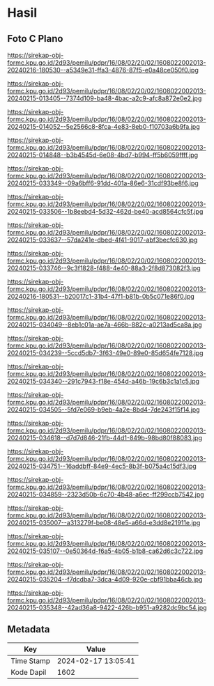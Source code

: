 # Hasil

## Foto C Plano

https://sirekap-obj-formc.kpu.go.id/2d93/pemilu/pdpr/16/08/02/20/02/1608022002013-20240216-180530--a5349e31-ffa3-4876-87f5-e0a48ce050f0.jpg

https://sirekap-obj-formc.kpu.go.id/2d93/pemilu/pdpr/16/08/02/20/02/1608022002013-20240215-013405--7374d109-ba48-4bac-a2c9-afc8a872e0e2.jpg

https://sirekap-obj-formc.kpu.go.id/2d93/pemilu/pdpr/16/08/02/20/02/1608022002013-20240215-014052--5e2566c8-8fca-4e83-8eb0-f10703a6b9fa.jpg

https://sirekap-obj-formc.kpu.go.id/2d93/pemilu/pdpr/16/08/02/20/02/1608022002013-20240215-014848--b3b4545d-6e08-4bd7-b994-ff5b6059ffff.jpg

https://sirekap-obj-formc.kpu.go.id/2d93/pemilu/pdpr/16/08/02/20/02/1608022002013-20240215-033349--09a6bff6-91dd-401a-86e6-31cdf93be8f6.jpg

https://sirekap-obj-formc.kpu.go.id/2d93/pemilu/pdpr/16/08/02/20/02/1608022002013-20240215-033506--1b8eebd4-5d32-462d-be40-acd8564cfc5f.jpg

https://sirekap-obj-formc.kpu.go.id/2d93/pemilu/pdpr/16/08/02/20/02/1608022002013-20240215-033637--57da241e-dbed-4f41-9017-abf3becfc630.jpg

https://sirekap-obj-formc.kpu.go.id/2d93/pemilu/pdpr/16/08/02/20/02/1608022002013-20240215-033746--9c3f1828-f488-4e40-88a3-2f8d873082f3.jpg

https://sirekap-obj-formc.kpu.go.id/2d93/pemilu/pdpr/16/08/02/20/02/1608022002013-20240216-180531--b20017c1-31b4-47f1-b81b-0b5c071e86f0.jpg

https://sirekap-obj-formc.kpu.go.id/2d93/pemilu/pdpr/16/08/02/20/02/1608022002013-20240215-034049--8eb1c01a-ae7a-466b-882c-a0213ad5ca8a.jpg

https://sirekap-obj-formc.kpu.go.id/2d93/pemilu/pdpr/16/08/02/20/02/1608022002013-20240215-034239--5ccd5db7-3f63-49e0-89e0-85d654fe7128.jpg

https://sirekap-obj-formc.kpu.go.id/2d93/pemilu/pdpr/16/08/02/20/02/1608022002013-20240215-034340--291c7943-f18e-454d-a46b-19c6b3c1a1c5.jpg

https://sirekap-obj-formc.kpu.go.id/2d93/pemilu/pdpr/16/08/02/20/02/1608022002013-20240215-034505--5fd7e069-b9eb-4a2e-8bd4-7de243f15f14.jpg

https://sirekap-obj-formc.kpu.go.id/2d93/pemilu/pdpr/16/08/02/20/02/1608022002013-20240215-034618--d7d7d846-21fb-44d1-849b-98bd80f88083.jpg

https://sirekap-obj-formc.kpu.go.id/2d93/pemilu/pdpr/16/08/02/20/02/1608022002013-20240215-034751--16addbff-84e9-4ec5-8b3f-b075a4c15df3.jpg

https://sirekap-obj-formc.kpu.go.id/2d93/pemilu/pdpr/16/08/02/20/02/1608022002013-20240215-034859--2323d50b-6c70-4b48-a6ec-ff299ccb7542.jpg

https://sirekap-obj-formc.kpu.go.id/2d93/pemilu/pdpr/16/08/02/20/02/1608022002013-20240215-035007--a313279f-be08-48e5-a66d-e3dd8e21911e.jpg

https://sirekap-obj-formc.kpu.go.id/2d93/pemilu/pdpr/16/08/02/20/02/1608022002013-20240215-035107--0e50364d-f6a5-4b05-b1b8-ca62d6c3c722.jpg

https://sirekap-obj-formc.kpu.go.id/2d93/pemilu/pdpr/16/08/02/20/02/1608022002013-20240215-035204--f7dcdba7-3dca-4d09-920e-cbf91bba46cb.jpg

https://sirekap-obj-formc.kpu.go.id/2d93/pemilu/pdpr/16/08/02/20/02/1608022002013-20240215-035348--42ad36a8-9422-426b-b951-a9282dc9bc54.jpg


## Metadata

| Key        | Value               |
| ---------- | ------------------- |
| Time Stamp | 2024-02-17 13:05:41 |
| Kode Dapil | 1602                |



